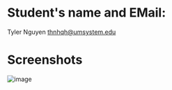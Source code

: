 # Student's name and EMail:
Tyler Nguyen thnhqh@umsystem.edu
# Screenshots

![image](https://user-images.githubusercontent.com/106999071/180598358-c446c194-9291-4c19-9992-67d76943d55a.png)
